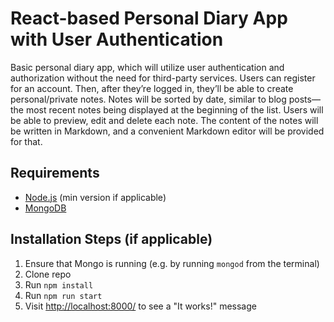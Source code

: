 # React-based Personal Diary App with User Authentication

Basic personal diary app, which will utilize user authentication and authorization 
without the need for third-party services. Users can register for an account. 
Then, after they’re logged in, they’ll be able to create personal/private notes. 
Notes will be sorted by date, similar to blog posts—the most recent notes being displayed at the beginning of the list. 
Users will be able to preview, edit and delete each note. 
The content of the notes will be written in Markdown, and a convenient Markdown editor will be provided for that.

## Requirements

* [Node.js](http://nodejs.org/) (min version if applicable)
* [MongoDB](https://www.mongodb.org/)

## Installation Steps (if applicable)

1. Ensure that Mongo is running (e.g. by running `mongod` from the terminal)
2. Clone repo
2. Run `npm install`
3. Run `npm run start`
4. Visit <http://localhost:8000/> to see a "It works!" message

